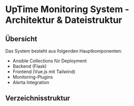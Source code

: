 # UpTime Monitoring System - Architektur & Dateistruktur

## Übersicht

Das System besteht aus folgenden Hauptkomponenten:
- Ansible Collections für Deployment
- Backend (Flask)
- Frontend (Vue.js mit Tailwind)
- Monitoring-Plugins
- Alerta Integration

## Verzeichnisstruktur

</file>